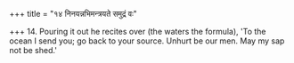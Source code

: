 +++
title = "१४ निनयन्नभिमन्त्रयते समुद्रं वः"

+++
14. Pouring it out he recites over (the waters the formula), 'To the ocean I send you; go back to your source. Unhurt be our men. May my sap not be shed.'
